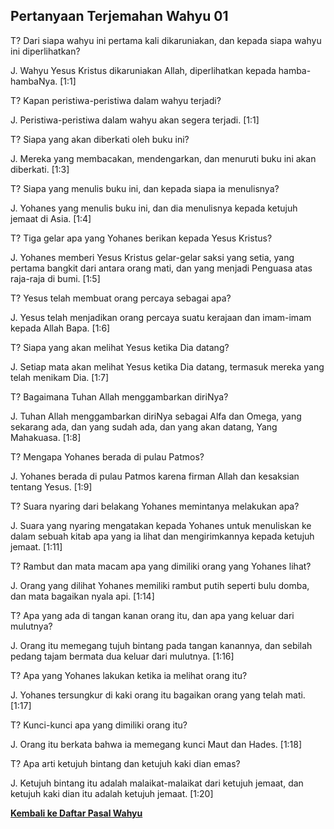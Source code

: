 ## Pertanyaan Terjemahan Wahyu 01 ##

T? Dari siapa wahyu ini pertama kali dikaruniakan, dan kepada siapa wahyu ini diperlihatkan?

J. Wahyu Yesus Kristus dikaruniakan Allah, diperlihatkan kepada hamba-hambaNya. [1:1]

T? Kapan peristiwa-peristiwa dalam wahyu terjadi?

J. Peristiwa-peristiwa dalam wahyu akan segera terjadi. [1:1]

T? Siapa yang akan diberkati oleh buku ini?

J. Mereka yang membacakan, mendengarkan, dan menuruti buku ini akan diberkati. [1:3]

T? Siapa yang menulis buku ini, dan kepada siapa ia menulisnya?

J. Yohanes yang menulis buku ini, dan dia menulisnya kepada ketujuh jemaat di Asia. [1:4]

T? Tiga gelar apa yang Yohanes berikan kepada Yesus Kristus?

J. Yohanes memberi Yesus Kristus gelar-gelar saksi yang setia, yang pertama bangkit dari antara orang mati, dan yang menjadi Penguasa atas raja-raja di bumi. [1:5]

T? Yesus telah membuat orang percaya sebagai apa?

J. Yesus telah menjadikan orang percaya suatu kerajaan dan imam-imam kepada Allah Bapa. [1:6]

T? Siapa yang akan melihat Yesus ketika Dia datang?

J. Setiap mata akan melihat Yesus ketika Dia datang, termasuk mereka yang telah menikam Dia. [1:7]

T? Bagaimana Tuhan Allah menggambarkan diriNya?

J. Tuhan Allah menggambarkan diriNya sebagai Alfa dan Omega, yang sekarang ada, dan yang sudah ada, dan yang akan datang, Yang Mahakuasa. [1:8]

T? Mengapa Yohanes berada di pulau Patmos?

J. Yohanes berada di pulau Patmos karena firman Allah dan kesaksian tentang Yesus. [1:9]

T? Suara nyaring dari belakang Yohanes memintanya melakukan apa?

J. Suara yang nyaring mengatakan kepada Yohanes untuk menuliskan ke dalam sebuah kitab apa yang ia lihat dan mengirimkannya kepada ketujuh jemaat. [1:11]

T? Rambut dan mata macam apa yang dimiliki orang yang Yohanes lihat?

J. Orang yang dilihat Yohanes memiliki rambut putih seperti bulu domba, dan mata bagaikan nyala api. [1:14]

T? Apa yang ada di tangan kanan orang itu, dan apa yang keluar dari mulutnya?

J. Orang itu memegang tujuh bintang pada tangan kanannya, dan sebilah pedang tajam bermata dua keluar dari mulutnya. [1:16]

T? Apa yang Yohanes lakukan ketika ia melihat orang itu?

J. Yohanes tersungkur di kaki orang itu bagaikan orang yang telah mati. [1:17]

T? Kunci-kunci apa yang dimiliki orang itu?

J. Orang itu berkata bahwa ia memegang kunci Maut dan Hades. [1:18]

T? Apa arti ketujuh bintang dan ketujuh kaki dian emas?

J. Ketujuh bintang itu adalah malaikat-malaikat dari ketujuh jemaat, dan ketujuh kaki dian itu adalah ketujuh jemaat. [1:20]

__[Kembali ke Daftar Pasal Wahyu](./)__

